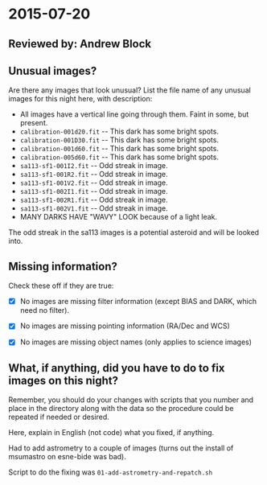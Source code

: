 # 2015-07-20

## Reviewed by: Andrew Block      

## Unusual images?

Are there any images that look unusual? List the file name of any unusual images for this night here, with description:

+ All images have a vertical line going through them. Faint in some, but present.
+ `calibration-001d20.fit` -- This dark has some bright spots.
+ `calibration-001D30.fit` -- This dark has some bright spots.
+ `calibration-001d60.fit` -- This dark has some bright spots.
+ `calibration-005d60.fit` -- This dark has some bright spots.
+ `sa113-sf1-001I2.fit` -- Odd streak in image.
+ `sa113-sf1-001R2.fit` -- Odd streak in image.
+ `sa113-sf1-001V2.fit` -- Odd streak in image.
+ `sa113-sf1-002I1.fit` -- Odd streak in image.
+ `sa113-sf1-002R1.fit` -- Odd streak in image.
+ `sa113-sf1-002V1.fit` -- Odd streak in image.
+ MANY DARKS HAVE "WAVY" LOOK because of a light leak.

The odd streak in the sa113 images is a potential asteroid and will be looked into.




## Missing information?

Check these off if they are true:

- [x] No images are missing filter information (except BIAS and DARK, which need no filter).
- [x] No images are missing pointing information (RA/Dec and WCS)
- [x] No images are missing object names (only applies to science images)




## What, if anything, did you have to do to fix images on this night?

Remember, you should do your changes with scripts that you number and place in the
directory along with the data so the procedure could be repeated if needed or
desired.

Here, explain in English (not code) what you fixed, if anything.

Had to add astrometry to a couple of images (turns out the install of msumastro on esne-bide was bad).

Script to do the fixing was `01-add-astrometry-and-repatch.sh`
